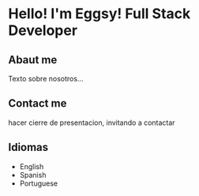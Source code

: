 # Hello! I'm Eggsy! Full Stack Developer
## Abaut me

Texto sobre nosotros...
## Contact me

hacer cierre de presentacion, invitando a contactar
## Idiomas

- English
- Spanish
- Portuguese
